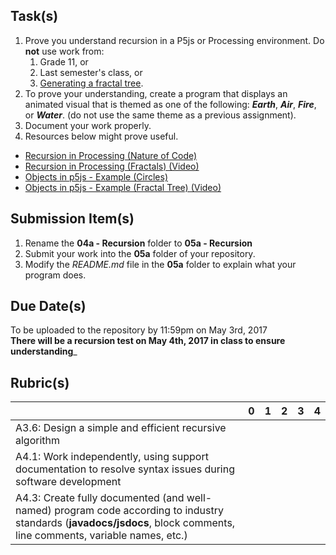 Task(s)
-------
1. Prove you understand recursion in a P5js or Processing environment.  Do **not** use work from:
	1. Grade 11, or
	2. Last semester's class, or
	3. [Generating a fractal tree](https://www.youtube.com/watch?v=0jjeOYMjmDU).
2. To prove your understanding, create a program that displays an animated visual that is themed as one of the following: **_Earth_**, **_Air_**, **_Fire_**, or **_Water_**. (do not use the same theme as a previous assignment).
3. Document your work properly.
4. Resources below might prove useful.  

  * [Recursion in Processing (Nature of Code)](http://natureofcode.com/book/chapter-8-fractals/)
  * [Recursion in Processing (Fractals) (Video)](https://www.youtube.com/watch?v=s3Facu6ZVeA)
  * [Objects in p5js - Example (Circles)](https://p5js.org/examples/examples/Structure_Recursion.php)
  * [Objects in p5js - Example (Fractal Tree) (Video)](https://www.youtube.com/watch?v=0jjeOYMjmDU)
  


Submission Item(s)
------------------
1. Rename the **04a - Recursion** folder to **05a - Recursion**
2. Submit your work into the **05a** folder of your repository.
3. Modify the _README.md_ file in the **05a** folder to explain what your program does.

Due Date(s)
-------------
To be uploaded to the repository by 11:59pm on May 3rd, 2017  
**There will be a recursion test on May 4th, 2017 in class to ensure understanding**_

Rubric(s)
---------

| | 0 | 1 | 2 | 3 | 4 |
|---| --- | --- | --- | --- | --- |
|A3.6: Design a simple and efficient recursive algorithm  | | | | | |
|A4.1: Work independently, using support documentation to resolve syntax issues during software development  | | | | | |
|A4.3: Create fully documented (and well-named) program code according to industry standards (**javadocs/jsdocs**, block comments, line comments, variable names, etc.)  | | | | | |